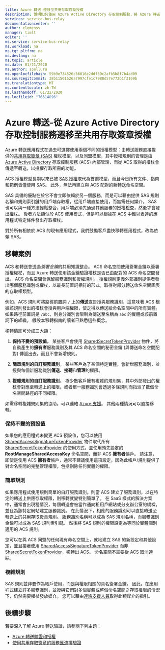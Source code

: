 ```yaml
---
title: Azure 轉送-遷移至共用存取簽章授權
description: 說明如何使用 Azure Active Directory 存取控制服務，將 Azure 轉送應用程式遷移至共用存取簽章授權。
services: service-bus-relay
documentationcenter: ''
author: clemensv
manager: timlt
editor: ''
ms.service: service-bus-relay
ms.workload: na
ms.tgt_pltfrm: na
ms.devlang: na
ms.topic: article
ms.date: 01/21/2020
ms.author: spelluru
ms.openlocfilehash: 59b9e734526c56016e2ddf59c2afb5b8f7b4ad09
ms.sourcegitcommit: 38b11501526a7997cfe1c7980d57e772b1f3169b
ms.translationtype: MT
ms.contentlocale: zh-TW
ms.lasthandoff: 01/22/2020
ms.locfileid: "76514896"
---
```

# <a name="azure-relay---migrate-from-azure-active-directory-access-control-service-to-shared-access-signature-authorization"></a>Azure 轉送-從 Azure Active Directory 存取控制服務遷移至共用存取簽章授權

Azure 轉送應用程式在過去可選擇使用兩個不同的授權模型：由轉送服務直接提供的[共用存取簽章 (SAS)](../service-bus-messaging/service-bus-sas.md) 權杖模型，以及同盟模型，其中授權規則的管理是由 [Azure Active Directory](/azure/active-directory/) 存取控制服務 (ACS) 內部管理，而從 ACS 取得的權杖會傳遞至轉送，以授權存取所需的功能。

ACS 授權模型長期以來已被 [SAS 授權](../service-bus-messaging/service-bus-authentication-and-authorization.md)取代為首選模型，而且今日所有文件、指南和範例皆僅使用 SAS。 此外，無法再建立與 ACS 配對的新轉送命名空間。

SAS 具備的優點在於它不會立即依賴於另一個服務，而是可以藉由提供 SAS 規則名稱和規則索引鍵的用戶端存取權，從用戶端直接使用，而無需任何媒介。 SAS 也可以與一種方法輕鬆整合，用戶端必須先通過其他服務的授權檢查，然後才會發出權杖。 後者方法類似於 ACS 使用模式，但是可以根據在 ACS 中難以表達的應用程式特定條件發出存取權杖。

對於所有相依於 ACS 的現有應用程式，我們鼓勵客戶盡快移轉應用程式，改為依賴 SAS。

## <a name="migration-scenarios"></a>移轉案例

ACS 和轉送會透過*簽署金鑰*的共用知識整合。 ACS 命名空間使用簽署金鑰以簽署授權權杖，而且 Azure 轉送使用該金鑰驗證權杖是否已由配對的 ACS 命名空間發出。 ACS 命名空間會保留服務識別和授權規則。 授權規則定義外部識別提供者發出哪個服務識別或權杖，以最長前置詞相符的形式，取得對部分轉送命名空間圖表的存取權類型。

例如，ACS 規則可將路徑前置詞 `/` 上的**傳送**宣告授與服務識別，這意味著 ACS 根據該規則發出的權杖會授與用戶端權限，使之得以傳送給命名空間中的所有實體。 如果路徑前置詞是 `/abc`，則身分識別會限制為傳送至名稱為 `abc` 的實體或該前置詞下的組織。 假設本移轉指南的讀者已熟悉這些概念。

移轉情節可分成三大類：

1.  **保持不變的預設值**。 某些客戶會使用 [SharedSecretTokenProvider](/dotnet/api/microsoft.servicebus.sharedsecrettokenprovider) 物件，將自動產生的**擁有者**服務識別及其 ACS 命名空間的秘密金鑰 (與傳送命名空間配對) 傳遞出去，而且不會新增規則。

2.  **簡單規則的自訂服務識別**。 某些客戶為了某個特定實體，會新增服務識別，並授與每個新服務識別**傳送**、**接聽**和**管理**的權限。

3.  **複雜規則的自訂服務識別**。 極少數客戶擁有複雜的規則集，其中外部發出的權杖會對應至轉送上的權限，或者單一服務識別會透過多條規則而指派了數個命名空間路徑的不同權限。

如需移轉複雜規則集的協助，可以連絡 [Azure 支援](https://azure.microsoft.com/support/options/)。 其他兩種情況可以直接移轉。

### <a name="unchanged-defaults"></a>保持不變的預設值

如果您的應用程式未變更 ACS 預設值，您可以使用 [SharedAccessSignatureTokenProvider](/dotnet/api/microsoft.servicebus.sharedaccesssignaturetokenprovider) 物件取代所有 [SharedSecretTokenProvider](/dotnet/api/microsoft.servicebus.sharedsecrettokenprovider) 的使用方式，並使用預先設定的 **RootManageSharedAccessKey** 命名空間，而非 ACS **擁有者**帳戶。 請注意，即使是使用 ACS **擁有者**帳戶，通常不建議使用這項設定，因為此帳戶/規則提供了對命名空間的完整管理權限，包括刪除任何實體的權限。

### <a name="simple-rules"></a>簡單規則

如果應用程式使用規則簡單的自訂服務識別，則當 ACS 建立了服務識別，以在特定的轉送上供應存取權限，則移轉就變特別簡單了。 在 SaaS 樣式的解決方案中，通常會出現種情況，每個轉送會被當作通向租用戶網站或分支辦公室的橋樑，並且為該特定網站建立服務識別。 在此情況下，相應的服務識別可以直接轉送至轉送上的共用存取簽章規則。 服務識別名稱可以成為 SAS 規則名稱，而服務識別金鑰可以成為 SAS 規則索引鍵。 然後將 SAS 規則的權限設定為等同於實體個別適用的 ACS 規則。

您可以在與 ACS 同盟的任何現有命名空間上，就地建立 SAS 的新設定和其他設定，並且接著使用 [SharedAccessSignatureTokenProvider](/dotnet/api/microsoft.servicebus.sharedaccesssignaturetokenprovider) 而非 [SharedSecretTokenProvider](/dotnet/api/microsoft.servicebus.sharedsecrettokenprovider)，移轉出 ACS。 命名空間不需要從 ACS 取消連結。

### <a name="complex-rules"></a>複雜規則

SAS 規則並非要作為帳戶使用，而是與權限相關的具名簽署金鑰。 因此，在應用程式建立許多服務識別，並授與它們對多個實體或整個命名空間之存取權限的情況下，仍然需要權杖發放媒介。 您可以藉由[連絡支援人員](https://azure.microsoft.com/support/options/)取得此類媒介的指引。

## <a name="next-steps"></a>後續步驟

若要深入了解 Azure 轉送驗證，請參閱下列主題：

* [Azure 轉送驗證和授權](relay-authentication-and-authorization.md)
* [使用共用存取簽章的服務匯流排驗證](../service-bus-messaging/service-bus-sas.md)


